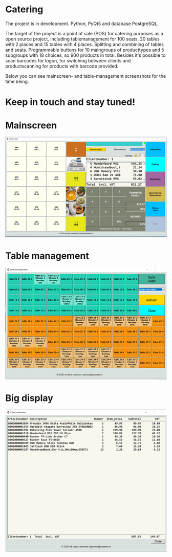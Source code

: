 # Catering

The project is in  development.
Python, PyQt5 and database PostgreSQL.

The target of the project is a point of sale (POS)  for catering purposes as a open source project, including tablemanagement for 100 seats, 20 tables with 2 places and 15 tables with 4 places. Splitting and combining of tables and seats. Programmable buttons for 10 maingroups of producttypes and 5 subgroups with 18 choices, so 900 products in total. Besides it's possible to scan barcodes for logon, for switching between clients and productscanning for products with barcode provided.

Below you can see mainscreen- and table-management screenshots for the time being.

# Keep in touch and stay tuned!

# Mainscreen
![Catering Mainscreen](https://raw.githubusercontent.com/DirkJanJansen/Catering/master/mainScreen.png)

# Table management
![Catering Table_reservationscreen](https://raw.githubusercontent.com/DirkJanJansen/Catering/master/table_management.png)

# Big display
![Catering Table_reservationscreen](https://raw.githubusercontent.com/DirkJanJansen/Catering/master/bigDisplay.png)






 

